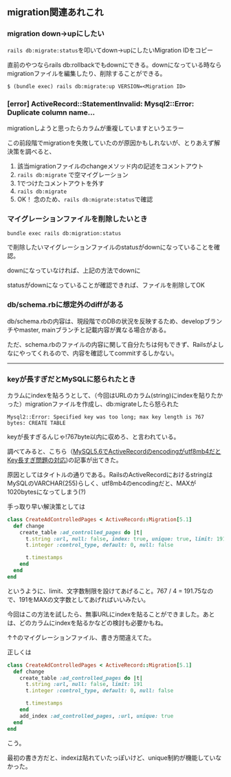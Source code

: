 ## migration関連あれこれ

### migration down→upにしたい

`rails db:migrate:status`を叩いてdown→upにしたいMigration IDをコピー

直前のやつならrails db:rollbackでもdownにできる。downになっている時ならmigrationファイルを編集したり、削除することができる。

```
$ (bundle exec) rails db:migrate:up VERSION=<Migration ID>
```

### [error] ActiveRecord::StatementInvalid: Mysql2::Error: Duplicate column name...

migrationしようと思ったらカラムが重複していますというエラー

この前段階でmigrationを失敗していたのが原因かもしれないが、とりあえず解決策を調べると、

1. 該当migrationファイルのchangeメソッド内の記述をコメントアウト
2. `rails db:migrate` で空マイグレーション
3. 1でつけたコメントアウトを外す
4. `rails db:migrate`
5. OK！ 念のため、`rails db:migrate:status`で確認


### マイグレーションファイルを削除したいとき

```
bundle exec rails db:migration:status
```

で削除したいマイグレーションファイルのstatusがdownになっていることを確認。

downになっていなければ、上記の方法でdownに

statusがdownになっていることが確認できれば、ファイルを削除してOK

### db/schema.rbに想定外のdiffがある

db/schema.rbの内容は、現段階でのDBの状況を反映するため、developブランチやmaster, mainブランチと記載内容が異なる場合がある。

ただ、schema.rbのファイルの内容に関して自分たちは何もできず、Railsがよしなにやってくれるので、内容を確認してcommitするしかない。

---

### keyが長すぎだとMySQLに怒られたとき

カラムにindexを貼ろうとして、（今回はURLのカラム(string)にindexを貼りたかった）migrationファイルを作成し、db:migrateしたら怒られた

```
Mysql2::Error: Specified key was too long; max key length is 767 bytes: CREATE TABLE
```

keyが長すぎるんじゃ!767byte以内に収めろ、と言われている。

調べてみると、こちら（[MySQL5.6でActiveRecordのencodingがutf8mb4だとKey長すぎ問題の対応](https://blog.mothule.com/ruby/rails/active-record/ruby-rails-activerecord-fix-mysql56-encode-utf8mb4-key-too-length))の記事が出てきた。

原因としてはタイトルの通りである。RailsのActiveRecordにおけるstringはMySQLのVARCHAR(255)らしく、utf8mb4のencodingだと、MAXが1020bytesになってしまう(?)

手っ取り早い解決策としては

```ruby
class CreateAdControlledPages < ActiveRecord::Migration[5.1]
  def change
    create_table :ad_controlled_pages do |t|
      t.string :url, null: false, index: true, unique: true, limit: 191
      t.integer :control_type, default: 0, null: false

      t.timestamps
    end
  end
end
```
というように、limit、文字数制限を設けてあげること。767 / 4 = 191.75なので、191をMAXの文字数としてあげればいいみたい。

今回はこの方法を試したら、無事URLにindexを貼ることができました。あとは、どのカラムにindexを貼るかなどの検討も必要かもね。

↑↑のマイグレーションファイル、書き方間違えてた。

正しくは

```ruby
class CreateAdControlledPages < ActiveRecord::Migration[5.1]
  def change
    create_table :ad_controlled_pages do |t|
      t.string :url, null: false, limit: 191
      t.integer :control_type, default: 0, null: false

      t.timestamps
    end
    add_index :ad_controlled_pages, :url, unique: true
  end
end
```
こう。

最初の書き方だと、indexは貼れていたっぽいけど、unique制約が機能していなかった。

